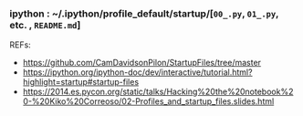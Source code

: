 
### ipython : ~/.ipython/profile_default/startup/[`00_.py`, `01_.py`, etc. , `README.md`]
REFs:
- https://github.com/CamDavidsonPilon/StartupFiles/tree/master
- https://ipython.org/ipython-doc/dev/interactive/tutorial.html?highlight=startup#startup-files
- https://2014.es.pycon.org/static/talks/Hacking%20the%20notebook%20-%20Kiko%20Correoso/02-Profiles_and_startup_files.slides.html
